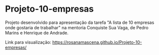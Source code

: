 # Projeto-10-empresas
 
 Projeto desenvolvido para apresentação da tarefa "A lista de 10 empresas onde gostaria de trabalhar" na mentoria Conquiste Sua Vaga, de Pedro Marins e Henrique de Andrade.
 
 Link para visualização: https://rosanamascena.github.io/Projeto-10-empresas/
